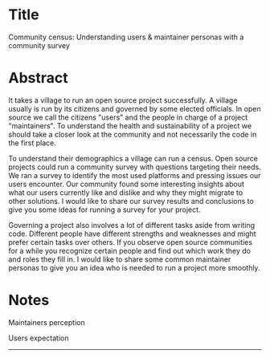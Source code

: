 # Title

Community census: Understanding users & maintainer personas with a community survey

# Abstract

It takes a village to run an open source project successfully. A village usually is run by its citizens and governed by some elected officials. In open source we call the citizens "users" and the people in charge of a project "maintainers".  To understand the health and sustainability of a project we should take a closer look at the community and not necessarily the code in the first place.

To understand their demographics a village can run a census. Open source projects could run a community survey with questions targeting their needs. We ran a survey to identify the most used platforms and pressing issues our users encounter. Our community found some interesting insights about what our users currently like and dislike and why they might migrate to other solutions. I would like to share our survey results and conclusions to give you some ideas for running a survey for your project.

Governing a project also involves a lot of different tasks aside from writing code. Different people have different strengths and weaknesses and might prefer certain tasks over others. If you observe open source communities for a while you recognize certain people and find out which work they do and roles they fill in. I would like to share some common maintainer personas to give you an idea who is needed to run a project more smoothly.

# Notes

Maintainers perception

Users expectation

---
